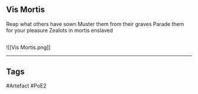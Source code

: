 ## Vis Mortis
Reap what others have sown
Muster them from their graves
Parade them for your pleasure
Zealots in mortis enslaved
##
![[Vis Mortis.png]]

---
## Tags
#Artefact
#PoE2